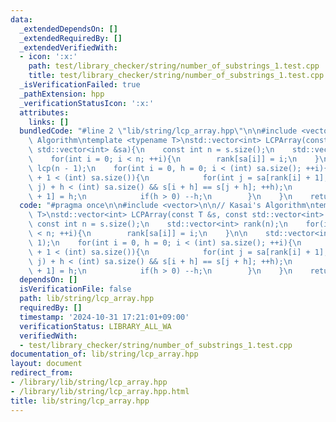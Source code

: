 ```yaml
---
data:
  _extendedDependsOn: []
  _extendedRequiredBy: []
  _extendedVerifiedWith:
  - icon: ':x:'
    path: test/library_checker/string/number_of_substrings_1.test.cpp
    title: test/library_checker/string/number_of_substrings_1.test.cpp
  _isVerificationFailed: true
  _pathExtension: hpp
  _verificationStatusIcon: ':x:'
  attributes:
    links: []
  bundledCode: "#line 2 \"lib/string/lcp_array.hpp\"\n\n#include <vector>\n\n// Kasai's\
    \ Algorithm\ntemplate <typename T>\nstd::vector<int> LCPArray(const T &s, const\
    \ std::vector<int> &sa){\n    const int n = s.size();\n    std::vector<int> rank(n);\n\
    \    for(int i = 0; i < n; ++i){\n        rank[sa[i]] = i;\n    }\n\n    std::vector<int>\
    \ lcp(n - 1);\n    for(int i = 0, h = 0; i < (int) sa.size(); ++i){\n        if(rank[i]\
    \ + 1 < (int) sa.size()){\n            for(int j = sa[rank[i] + 1]; std::max(i,\
    \ j) + h < (int) sa.size() && s[i + h] == s[j + h]; ++h);\n            lcp[rank[i]\
    \ + 1] = h;\n            if(h > 0) --h;\n        }\n    }\n    return lcp;\n}\n"
  code: "#pragma once\n\n#include <vector>\n\n// Kasai's Algorithm\ntemplate <typename\
    \ T>\nstd::vector<int> LCPArray(const T &s, const std::vector<int> &sa){\n   \
    \ const int n = s.size();\n    std::vector<int> rank(n);\n    for(int i = 0; i\
    \ < n; ++i){\n        rank[sa[i]] = i;\n    }\n\n    std::vector<int> lcp(n -\
    \ 1);\n    for(int i = 0, h = 0; i < (int) sa.size(); ++i){\n        if(rank[i]\
    \ + 1 < (int) sa.size()){\n            for(int j = sa[rank[i] + 1]; std::max(i,\
    \ j) + h < (int) sa.size() && s[i + h] == s[j + h]; ++h);\n            lcp[rank[i]\
    \ + 1] = h;\n            if(h > 0) --h;\n        }\n    }\n    return lcp;\n}\n"
  dependsOn: []
  isVerificationFile: false
  path: lib/string/lcp_array.hpp
  requiredBy: []
  timestamp: '2024-10-31 17:21:01+09:00'
  verificationStatus: LIBRARY_ALL_WA
  verifiedWith:
  - test/library_checker/string/number_of_substrings_1.test.cpp
documentation_of: lib/string/lcp_array.hpp
layout: document
redirect_from:
- /library/lib/string/lcp_array.hpp
- /library/lib/string/lcp_array.hpp.html
title: lib/string/lcp_array.hpp
---
```

